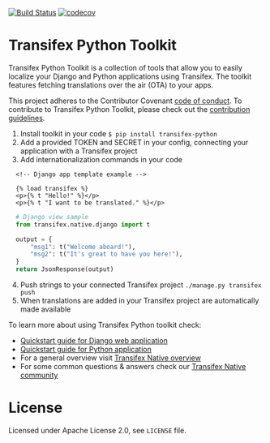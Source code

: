 [![Build Status](https://travis-ci.org/transifex/transifex-python.svg?branch=master)](https://travis-ci.org/transifex/transifex-python)
[![codecov](https://codecov.io/gh/transifex/transifex-python/branch/master/graph/badge.svg)](https://codecov.io/gh/transifex/transifex-python)

# Transifex Python Toolkit

Transifex Python Toolkit is a collection of tools that allow you to easily localize your Django and Python applications using Transifex. The toolkit features fetching translations over the air (OTA) to your apps.

This project adheres to the Contributor Covenant [code of conduct](/CODE_OF_CONDUCT.md). To contribute to Transifex Python Toolkit, please check out the [contribution guidelines](/CONTRIBUTING.md).

1. Install toolkit in your code `$ pip install transifex-python`
2. Add a provided TOKEN and SECRET in your config, connecting your application with a Transifex project
3. Add internationalization commands in your code
```HTML+Django
  <!-- Django app template example -->

  {% load transifex %}
  <p>{% t "Hello!" %}</p>
  <p>{% t "I want to be translated." %}</p>
  ```

```python
  # Django view sample
  from transifex.native.django import t

  output = {
      "msg1": t("Welcome aboard!"),
      "msg2": t("It's great to have you here!"),
  }
  return JsonResponse(output)
  ```
4. Push strings to your connected Transifex project `./manage.py transifex push`
5. When translations are added in your Transifex project are automatically made available

To learn more about using Transifex Python toolkit check:
* [Quickstart guide for Django web application](https://docs.transifex.com/django-sdk/quickstart-1?utm_campaign=tx-native&utm_source=github&utm_medium=link)
* [Quickstart guide for Python application](https://docs.transifex.com/python-sdk/quickstart?utm_campaign=tx-native&utm_source=github&utm_medium=link)
* For a general overview visit [Transifex Native overview](https://docs.transifex.com/transifex-native-sdk-overview/introduction?utm_campaign=tx-native&utm_source=github&utm_medium=link)
* For some common questions & answers check our [Transifex Native community](https://community.transifex.com/c/transifex-native/17)

# License

Licensed under Apache License 2.0, see `LICENSE` file.
